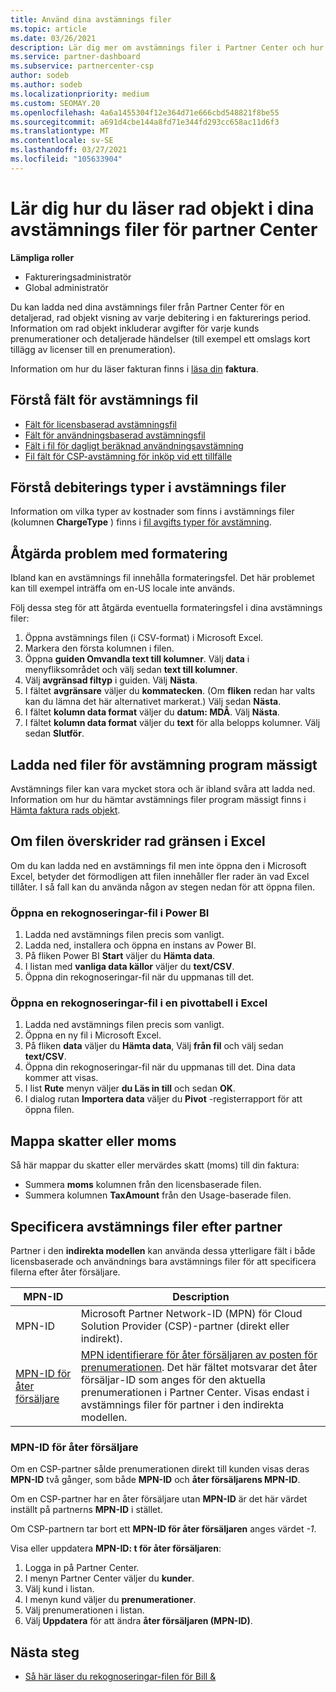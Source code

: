 ```yaml
---
title: Använd dina avstämnings filer
ms.topic: article
ms.date: 03/26/2021
description: Lär dig mer om avstämnings filer i Partner Center och hur du tolkar de detaljerade vyerna för rad artikel med debiteringar för en fakturerings period.
ms.service: partner-dashboard
ms.subservice: partnercenter-csp
author: sodeb
ms.author: sodeb
ms.localizationpriority: medium
ms.custom: SEOMAY.20
ms.openlocfilehash: 4a6a1455304f12e364d71e666cbd548821f8be55
ms.sourcegitcommit: a691d4cbe144a8fd71e344fd293cc658ac11d6f3
ms.translationtype: MT
ms.contentlocale: sv-SE
ms.lasthandoff: 03/27/2021
ms.locfileid: "105633904"
---
```

# <a name="learn-how-to-read-the-line-items-in-your-partner-center-reconciliation-files"></a>Lär dig hur du läser rad objekt i dina avstämnings filer för partner Center

**Lämpliga roller**

- Faktureringsadministratör
- Global administratör

Du kan ladda ned dina avstämnings filer från Partner Center för en detaljerad, rad objekt visning av varje debitering i en fakturerings period. Information om rad objekt inkluderar avgifter för varje kunds prenumerationer och detaljerade händelser (till exempel ett omslags kort tillägg av licenser till en prenumeration).

Information om hur du läser fakturan finns i [läsa din](read-your-bill.md) **faktura**.

## <a name="understand-reconciliation-file-fields"></a>Förstå fält för avstämnings fil

- [Fält för licensbaserad avstämningsfil](license-based-recon-files.md)
- [Fält för användningsbaserad avstämningsfil](usage-based-recon-files.md)
- [Fält i fil för dagligt beräknad användningsavstämning](daily-rated-usage-recon-files.md)
- [Fil fält för CSP-avstämning för inköp vid ett tillfälle](modern-invoice-reconciliation-file.md)

## <a name="understand-charge-types-in-reconciliation-files"></a>Förstå debiterings typer i avstämnings filer

Information om vilka typer av kostnader som finns i avstämnings filer (kolumnen **ChargeType** ) finns i [fil avgifts typer för avstämning](recon-file-charge-types.md).

## <a name="fix-formatting-issues"></a>Åtgärda problem med formatering

Ibland kan en avstämnings fil innehålla formateringsfel. Det här problemet kan till exempel inträffa om en-US locale inte används.

Följ dessa steg för att åtgärda eventuella formateringsfel i dina avstämnings filer:

1. Öppna avstämnings filen (i CSV-format) i Microsoft Excel.
2. Markera den första kolumnen i filen.
3. Öppna **guiden Omvandla text till kolumner**. Välj **data** i menyfliksområdet och välj sedan **text till kolumner**.
4. Välj **avgränsad filtyp** i guiden. Välj **Nästa**.
5. I fältet **avgränsare** väljer du **kommatecken**. (Om **fliken** redan har valts kan du lämna det här alternativet markerat.) Välj sedan **Nästa**.
6. I fältet **kolumn data format** väljer du **datum: MDÅ**. Välj **Nästa**.
7. I fältet **kolumn data format** väljer du **text** för alla belopps kolumner. Välj sedan **Slutför**.

## <a name="download-reconciliation-files-programmatically"></a>Ladda ned filer för avstämning program mässigt

Avstämnings filer kan vara mycket stora och är ibland svåra att ladda ned. Information om hur du hämtar avstämnings filer program mässigt finns i [Hämta faktura rads objekt](/partner-center/develop/get-invoiceline-items).

## <a name="if-your-file-exceeds-the-row-limit-in-excel"></a>Om filen överskrider rad gränsen i Excel

Om du kan ladda ned en avstämnings fil men inte öppna den i Microsoft Excel, betyder det förmodligen att filen innehåller fler rader än vad Excel tillåter. I så fall kan du använda någon av stegen nedan för att öppna filen.

### <a name="open-a-recon-file-in-power-bi"></a>Öppna en rekognoseringar-fil i Power BI

1. Ladda ned avstämnings filen precis som vanligt.
2. Ladda ned, installera och öppna en instans av Power BI.
3. På fliken Power BI **Start** väljer du **Hämta data**.
4. I listan med **vanliga data källor** väljer du **text/CSV**.
5. Öppna din rekognoseringar-fil när du uppmanas till det.

### <a name="open-a-recon-file-in-an-excel-pivot-table"></a>Öppna en rekognoseringar-fil i en pivottabell i Excel

1. Ladda ned avstämnings filen precis som vanligt.
2. Öppna en ny fil i Microsoft Excel.
3. På fliken **data** väljer du **Hämta data**, Välj **från fil** och välj sedan **text/CSV**.
4. Öppna din rekognoseringar-fil när du uppmanas till det. Dina data kommer att visas.
5. I list **Rute** menyn väljer **du Läs in till** och sedan **OK**.
6. I dialog rutan **Importera data** väljer du **Pivot** -registerrapport för att öppna filen.

## <a name="map-taxes-or-vat"></a>Mappa skatter eller moms

Så här mappar du skatter eller mervärdes skatt (moms) till din faktura:

- Summera **moms** kolumnen från den licensbaserade filen.
- Summera kolumnen **TaxAmount** från den Usage-baserade filen.

## <a name="itemize-reconciliation-files-by-partner"></a>Specificera avstämnings filer efter partner

Partner i den **indirekta modellen** kan använda dessa ytterligare fält i både licensbaserade och användnings bara avstämnings filer för att specificera filerna efter åter försäljare.

| MPN-ID | Description |
| ------ | ----------- |
| MPN-ID | Microsoft Partner Network-ID (MPN) för Cloud Solution Provider (CSP)-partner (direkt eller indirekt). |
| [MPN-ID för åter försäljare](#reseller-mpn-id) | [MPN identifierare för åter försäljaren av posten för prenumerationen](#reseller-mpn-id). Det här fältet motsvarar det åter försäljar-ID som anges för den aktuella prenumerationen i Partner Center. Visas endast i avstämnings filer för partner i den indirekta modellen. |

### <a name="reseller-mpn-id"></a>MPN-ID för åter försäljare

Om en CSP-partner sålde prenumerationen direkt till kunden visas deras **MPN-ID** två gånger, som både **MPN-ID** och **åter försäljarens MPN-ID**.

Om en CSP-partner har en åter försäljare utan **MPN-ID** är det här värdet inställt på partnerns **MPN-ID** i stället.

Om CSP-partnern tar bort ett **MPN-ID för åter försäljaren** anges värdet *-1*.

Visa eller uppdatera **MPN-ID: t för åter försäljaren**:

1. Logga in på Partner Center.
2. I menyn Partner Center väljer du **kunder**.
3. Välj kund i listan.
4. I menyn kund väljer du **prenumerationer**.
5. Välj prenumerationen i listan.
6. Välj **Uppdatera** för att ändra **åter försäljaren (MPN-ID)**.

## <a name="next-steps"></a>Nästa steg

- [Så här läser du rekognoseringar-filen för Bill &](read-your-bill.md) 